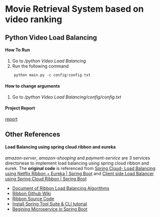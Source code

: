 # Movie Retrieval System based on video ranking

## Python Video Load Balancing
#### How To Run
1. Go to */python Video Load Balancing*
2. Run the following command
```haskell =
	python main.py -c config/config.txt
```

#### How to change arguments
1. Go to */python Video Load Balancing/config/config.txt*

#### Project Report
[report](project_report.pdf)


## Other References
#### Load Balancing using spring cloud ribbon and eureka
*amazon-server*, *amazon-shooping* and *payment-service* are 3 services directoriese to implement load balancing using spring cloud ribbon and eurek. The **original code** is referenced from [Spring Cloud- Load Balancing using Netflix Ribbon + Eureka | Spring Boot](https://www.youtube.com/watch?v=_e97OLyEEiA) and [Client side Load Balancer using Spring Cloud Ribbon | Spring Boot](https://www.youtube.com/watch?v=ueyVjOnDHYQ)

- [Document of Ribbon Load Balancing Algorithms](https://cloud.spring.io/spring-cloud-netflix/multi/multi_spring-cloud-ribbon.html)
- [Ribbon Github Wiki](https://github.com/Netflix/ribbon/wiki/Working-with-load-balancers)
- [Ribbon Source Code](https://github.com/Netflix/ribbon/tree/master/ribbon-loadbalancer/src/main/java/com/netflix/loadbalancer)
- [Install Spring Tool Suite & CLI tutorial](https://www.youtube.com/watch?v=Q6zUfJSsdP8)
- [Begining Microservice in Spring Boot](https://www.youtube.com/watch?v=y8IQb4ofjDo&list=PLqq-6Pq4lTTZSKAFG6aCDVDP86Qx4lNas&index=1)



